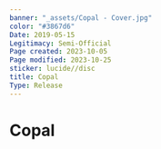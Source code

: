 ```yaml
---
banner: "_assets/Copal - Cover.jpg"
color: "#3867d6"
Date: 2019-05-15
Legitimacy: Semi-Official
Page created: 2023-10-05
Page modified: 2023-10-25
sticker: lucide//disc
title: Copal
Type: Release
---
```


# Copal
